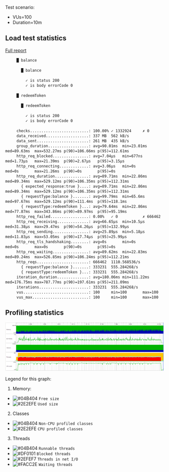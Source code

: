Test scenario:

- VUs=100
- Duration=10m

## Load test statistics

[Full report](./k6_run_report.txt)

```
     █ balance

       █ balance

         ✓ is status 200
         ✓ is body errorCode 0

     █ redeemToken

       █ redeemToken

         ✓ is status 200
         ✓ is body errorCode 0

     checks..........................: 100.00% ✓ 1332924     ✗ 0
     data_received...................: 337 MB  562 kB/s
     data_sent.......................: 261 MB  435 kB/s
     group_duration..................: avg=90.01ms  min=23.01ms  med=89.63ms  max=532.27ms p(90)=106.66ms p(95)=112.61ms
     http_req_blocked................: avg=7.04µs   min=677ns    med=1.73µs   max=21.39ms  p(90)=2.67µs   p(95)=3.15µs
     http_req_connecting.............: avg=3.06µs   min=0s       med=0s       max=21.26ms  p(90)=0s       p(95)=0s
     http_req_duration...............: avg=89.71ms  min=22.86ms  med=89.34ms  max=529.12ms p(90)=106.35ms p(95)=112.31ms
       { expected_response:true }....: avg=89.71ms  min=22.86ms  med=89.34ms  max=529.12ms p(90)=106.35ms p(95)=112.31ms
       { requestType:balance }.......: avg=99.79ms  min=65.6ms   med=97.67ms  max=529.12ms p(90)=111.4ms  p(95)=118.1ms
       { requestType:redeemToken }...: avg=79.64ms  min=22.86ms  med=77.87ms  max=343.86ms p(90)=89.97ms  p(95)=95.19ms
     http_req_failed.................: 0.00%   ✓ 0           ✗ 666462
     http_req_receiving..............: avg=66.65µs  min=10.5µs   med=31.38µs  max=29.47ms  p(90)=54.26µs  p(95)=132.99µs
     http_req_sending................: avg=25.89µs  min=5.18µs   med=11.83µs  max=53.05ms  p(90)=17.74µs  p(95)=25.99µs
     http_req_tls_handshaking........: avg=0s       min=0s       med=0s       max=0s       p(90)=0s       p(95)=0s
     http_req_waiting................: avg=89.62ms  min=22.83ms  med=89.24ms  max=526.85ms p(90)=106.24ms p(95)=112.21ms
     http_reqs.......................: 666462  1110.568536/s
       { requestType:balance }.......: 333231  555.284268/s
       { requestType:redeemToken }...: 333231  555.284268/s
     iteration_duration..............: avg=180.06ms min=111.22ms med=176.75ms max=787.77ms p(90)=197.61ms p(95)=211.09ms
     iterations......................: 333231  555.284268/s
     vus.............................: 100     min=100       max=100
     vus_max.........................: 100     min=100       max=100
```

## Profiling statistics

![Telemetry](jprofile/telemetry.png)

Legend for this graph:
1. Memory:
- ![#04B404](https://placehold.it/15/04B404/000000?text=+) `Free size`
- ![#2E2EFE](https://placehold.it/15/2E2EFE/000000?text=+) `Used size`
2. Classes
- ![#04B404](https://placehold.it/15/04B404/000000?text=+) `Non-CPU profiled classes`
- ![#2E2EFE](https://placehold.it/15/2E2EFE/000000?text=+) `CPU profiled classes`
3. Threads
- ![#04B404](https://placehold.it/15/04B404/000000?text=+) `Runnable threads`
- ![#DF0101](https://placehold.it/15/DF0101/000000?text=+) `Blocked threads`
- ![#2EFEF7](https://placehold.it/15/2EFEF7/000000?text=+) `Threads in net I/O`
- ![#FACC2E](https://placehold.it/15/FACC2E/000000?text=+) `Waiting threads`